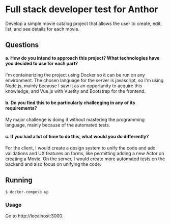 # Full stack developer test for Anthor

Develop a simple movie catalog project that allows the user to create, edit, list, and see details for each movie.

## Questions

#### a. How do you intend to approach this project? What technologies have you decided to use for each part?

I'm containerizing the project using Docker so it can be run on any environment. The chosen language for the server is javascript, so I'm using Node.js, mainly because I saw it as an opportunity to acquire this knowledge, and Vue.js with Vuetity and Bootstrap for the frontend.

#### b. Do you find this to be particularly challenging in any of its requirements?

My major challenge is doing it without mastering the programming language, mainly because of the automated tests. 

#### c. If you had a lot of time to do this, what would you do differently?

For the client, I would create a design system to unify the code and add validations and UX features on forms, like permitting adding a new Actor on creating a Movie. On the server, I would create more automated tests on the backend and also focus on unifying the code.

## Running

	$ docker-compose up 

### Usage

Go to http://localhost:3000.